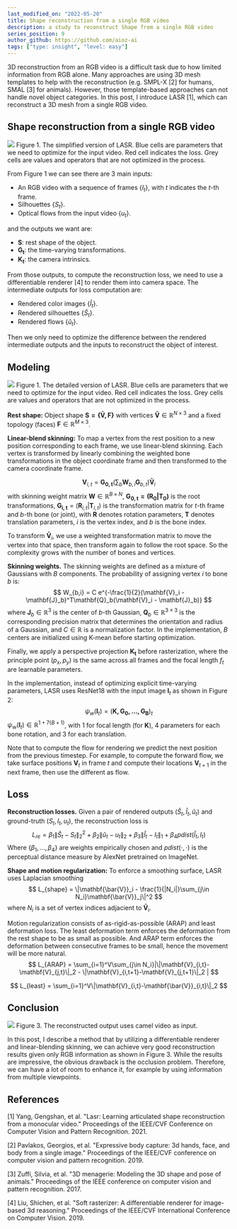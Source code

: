 ```yaml
---
last_modified_on: "2022-05-20"
title: Shape reconstruction from a single RGB video
description: a study to reconstruct Shape from a single RGB video
series_position: 9
author_github: https://github.com/aioz-ai
tags: ["type: insight", "level: easy"]
---
```

3D reconstruction from an RGB video is a difficult task due to how limited information from RGB alone. Many approaches are using 3D mesh templates to help with the reconstruction (e.g. SMPL-X [2] for humans, SMAL [3] for animals). However, those template-based approaches can not handle novel object categories. In this post, I introduce LASR [1], which can reconstruct a 3D mesh from a single RGB video.  

## Shape reconstruction from a single RGB video
![](https://vision.aioz.io/f/51d1359f23534f2e8138/?dl=1)
Figure 1. The simplified version of LASR. Blue cells are parameters that we need to optimize for the input video. Red cell indicates the loss. Grey cells are values and operators that are not optimized in the process. 

From Figure 1 we can see there are 3 main inputs:  
- An RGB video with a sequence of frames $\{I_t\}$, with $t$ indicates the $t$-th frame. 
- Silhouettes $\{S_t\}$.
- Optical flows from the input video $\{u_t\}$.

and the outputs we want are:
- $\mathbf{S}$: rest shape of the object.
- $\mathbf{G_t}$: the time-varying transformations.
- $\mathbf{K_t}$: the camera intrinsics. 

From those outputs, to compute the reconstruction loss, we need to use a differentiable renderer [4] to render them into camera space. The intermediate outputs for loss computation are:
- Rendered color images $\{\hat{I}_t\}$.
- Rendered silhouettes $\{\hat{S}_t\}$.
- Rendered flows $\{\hat{u}_t\}$.

Then we only need to optimize the difference between the rendered intermediate outputs and the inputs to reconstruct the object of interest.


## Modeling
![](https://vision.aioz.io/f/11ea70421c0d4c8f9cbe/?dl=1)
Figure 1. The detailed version of LASR. Blue cells are parameters that we need to optimize for the input video. Red cell indicates the loss. Grey cells are values and operators that are not optimized in the process. 

**Rest shape:** Object shape $\mathbf{S = \{\bar{V}, F\}}$ with vertices $\mathbf{\bar{V}} \in \mathbb{R}^{N\times 3}$ and a fixed topology (faces) $\mathbf{F} \in \mathbb{R}^{M \times 3}$.

**Linear-blend skinning:** To map a vertex from the rest position to a new position corresponding to each frame, we use linear-blend skinning. Each vertex is transformed by linearly combining the weighted bone transformations in the object coordinate frame and then transformed to the camera coordinate frame.

$$
    \mathbf{V}_{i,t} = \mathbf{G_{0,t}} \left(\sum_b\mathbf{W}_{b,i}\mathbf{G}_{b,t}\right)\mathbf{\bar{V}}_i
$$
with skinning weight matrix $\mathbf{W} \in \mathbb{R}^{B \times N}$, $\mathbf{G_{0,t} = (R_0 | T_0)}$ is the root transformations,  $\mathbf{G_{i,t}} = (\mathbf{R}_{i,t} | \mathbf{T}_{i,t})$ is the transformation matrix for $t$-th frame and $b$-th bone (or joint), with $\mathbf{R}$ denotes rotation parameters, $\mathbf{T}$ denotes translation parameters, $i$ is the vertex index, and $b$ is the bone index. 

To transform $\mathbf{\bar{V}}_i$, we use a weighted transformation matrix to move the vertex into that space, then transform again to follow the root space. So the complexity grows with the number of bones and vertices.


**Skinning weights.** The skinning weights are defined as a mixture of Gaussians with $B$ components. The probability of assigning vertex $i$ to bone $b$ is:
$$
    W_{b,i} = C e^{-\frac{1}{2}(\mathbf{V}_i - \mathbf{J}_b)^T\mathbf{Q}_b(\mathbf{V}_i - \mathbf{J}_b)}
$$
where $\mathbf{J}_b \in \mathbb{R}^3$ is the center of $b$-th Gaussian, $\mathbf{Q}_b \in \mathbb{R}^{3 \times 3}$ is the corresponding precision matrix that determines the orientation and radius of a Gaussian, and $C \in \mathbb{R}$ is a normalization factor. In the implementation, $B$ centers are initialized using K-mean before starting optimization.

Finally, we apply a perspective projection $\mathbf{K_t}$ before rasterization, where the principle point $(p_x,p_y)$ is the same across all frames and the focal length $f_t$ are learnable parameters.

In the implementation, instead of optimizing explicit time-varying parameters, LASR uses ResNet18 with the input image $\mathbf{I}_t$ as shown in Figure 2:
$$
    \psi_w(\mathbf{I}_t) = (\mathbf{K, G_0,...,G_B})_t
$$
$\psi_w(\mathbf{I}_t) \in \mathbb{R}^{1+7(B+1)}$, with 1 for focal length (for $\mathbf{K}$), 4 parameters for each bone rotation, and 3 for each translation.

Note that to compute the flow for rendering we predict the next position from the previous timestep. For example, to compute the forward flow, we take surface positions $\mathbf{V}_t$ in frame $t$ and compute their locations $\mathbf{V}_{t+1}$ in the next frame, then use the different as flow.


## Loss
**Reconstruction losses.** Given a pair of rendered outputs $(\hat{S}_t, \hat{I}_t, \hat{u}_t)$ and ground-truth $(S_t, I_t, u_t)$, the reconstruction loss is 
$$
    L_{re} = \beta_1\|\hat{S}_t-S_t\|^2_2 + \beta_2\|\hat{u}_t - u_t\|_2 + \beta_3\|\hat{I}_t-I_t\|_1 + \beta_4pdist(\hat{I}_t,I_t)
$$
Where $\{\beta_1,...,\beta_4\}$ are weights empirically chosen and $pdist(\cdot, \cdot)$ is the perceptual distance measure by AlexNet pretrained on ImageNet.

**Shape and motion regularization:** To enforce a smoothing surface, LASR uses Laplacian smoothing 
$$
    L_{shape} = \|\mathbf{\bar{V}}_i - \frac{1}{|N_i|}\sum_{j\in N_i}\mathbf{\bar{V}}_j\|^2
$$
where $N_i$ is a set of vertex indices adjacient to $\mathbf{\bar{V}}_i$.

Motion regularization consists of as-rigid-as-possible (ARAP) and least deformation loss. The least deformation term enforces the deformation
from the rest shape to be as small as possible. And ARAP term enforces the deformation between consecutive frames to be small, hence the movement will be more natural.
$$
    L_{ARAP} = \sum_{i=1}^V\sum_{j\in N_i}|\|\mathbf{V}_{i,t}-\mathbf{V}_{j,t}\|_2 - \|\mathbf{V}_{i,t+1}-\mathbf{V}_{j,t+1}\|_2 |     
$$

$$
L_{least} = \sum_{i=1}^V\|\mathbf{V}_{i,t}-\mathbf{\bar{V}}_{i,t}\|_2
$$

## Conclusion
![](https://vision.aioz.io/f/ac20089643784f85a1cd/?dl=1)
Figure 3. The reconstructed output uses camel video as input. 

In this post, I describe a method that by utilizing a differentiable renderer and linear-blending skinning, we can achieve very good reconstruction results given only RGB information as shown in Figure 3. While the results are impressive, the obvious drawback is the occlusion problem. Therefore, we can have a lot of room to enhance it, for example by using information from multiple viewpoints.  

## References 
[1] Yang, Gengshan, et al. "Lasr: Learning articulated shape reconstruction from a monocular video." Proceedings of the IEEE/CVF Conference on Computer Vision and Pattern Recognition. 2021.

[2] Pavlakos, Georgios, et al. "Expressive body capture: 3d hands, face, and body from a single image." Proceedings of the IEEE/CVF conference on computer vision and pattern recognition. 2019.

[3] Zuffi, Silvia, et al. "3D menagerie: Modeling the 3D shape and pose of animals." Proceedings of the IEEE conference on computer vision and pattern recognition. 2017.

[4] Liu, Shichen, et al. "Soft rasterizer: A differentiable renderer for image-based 3d reasoning." Proceedings of the IEEE/CVF International Conference on Computer Vision. 2019.
